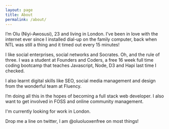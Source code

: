 ```yaml
---
layout: page
title: About
permalink: /about/
---
```

I’m Olu (Niyi-Awosusi), 23 and living in London. I’ve been in love with the internet ever since I installed dial-up on the family computer, back when NTL was still a thing and it timed out every 15 minutes!

I like social enterprises, social networks and Socrates. Oh, and the rule of three. I was a student at Founders and Coders, a free 16 week full time coding bootcamp that teaches Javascript, Node, D3 and Hapi last time I checked.

I also learnt digital skills like SEO, social media management and design from the wonderful team at Fluency.

I’m doing all this in the hopes of becoming a full stack web developer. I also want to get involved in FOSS and online community management.

I'm currently looking for work in London.

Drop me a line on twitter, I am @oluoluoxenfree on most things!
